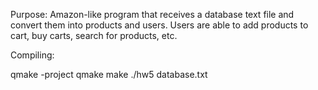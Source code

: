 Purpose:
Amazon-like program that receives a database text file and convert them into products and users. Users are able to add products to cart, buy carts, search for products, etc.

Compiling:

qmake -project 
qmake
make
./hw5 database.txt
